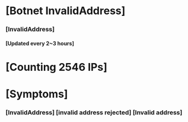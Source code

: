 # [Botnet InvalidAddress]
### [InvalidAddress]
#### [Updated every 2~3 hours]

# [Counting 2546 IPs]

# [Symptoms] 

###   [InvalidAddress] [invalid address rejected] [Invalid address]
